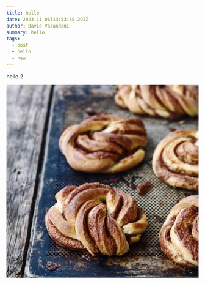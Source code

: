 ```yaml
---
title: hello
date: 2023-11-06T13:53:58.292Z
author: David Vasandani
summary: hello
tags:
  - post
  - hello
  - new
---
```

hello 2

![A kanelsnurrer from Meyers Bageri in Copenhagen, DK](meyers_1696398651_1.jpg "kanelsnurrer")